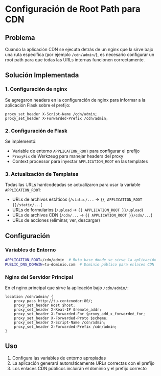 # Configuración de Root Path para CDN

## Problema
Cuando la aplicación CDN se ejecuta detrás de un nginx que la sirve bajo una ruta específica (por ejemplo `/cdn/admin/`), es necesario configurar un root path para que todas las URLs internas funcionen correctamente.

## Solución Implementada

### 1. Configuración de nginx
Se agregaron headers en la configuración de nginx para informar a la aplicación Flask sobre el prefijo:

```nginx
proxy_set_header X-Script-Name /cdn/admin;
proxy_set_header X-Forwarded-Prefix /cdn/admin;
```

### 2. Configuración de Flask
Se implementó:
- Variable de entorno `APPLICATION_ROOT` para configurar el prefijo
- `ProxyFix` de Werkzeug para manejar headers del proxy
- Context processor para inyectar `APPLICATION_ROOT` en las templates

### 3. Actualización de Templates
Todas las URLs hardcodeadas se actualizaron para usar la variable `APPLICATION_ROOT`:
- URLs de archivos estáticos (`/static/...` → `{{ APPLICATION_ROOT }}/static/...`)
- URLs de formularios (`/upload` → `{{ APPLICATION_ROOT }}/upload`)
- URLs de archivos CDN (`/cdn/...` → `{{ APPLICATION_ROOT }}/cdn/...`)
- URLs de acciones (eliminar, ver, descargar)

## Configuración

### Variables de Entorno
```bash
APPLICATION_ROOT=/cdn/admin  # Ruta base donde se sirve la aplicación
PUBLIC_DNS_DOMAIN=tu-dominio.com  # Dominio público para enlaces CDN
```

### Nginx del Servidor Principal
En el nginx principal que sirve la aplicación bajo `/cdn/admin/`:

```nginx
location /cdn/admin/ {
    proxy_pass http://tu-contenedor:80/;
    proxy_set_header Host $host;
    proxy_set_header X-Real-IP $remote_addr;
    proxy_set_header X-Forwarded-For $proxy_add_x_forwarded_for;
    proxy_set_header X-Forwarded-Proto $scheme;
    proxy_set_header X-Script-Name /cdn/admin;
    proxy_set_header X-Forwarded-Prefix /cdn/admin;
}
```

## Uso
1. Configura las variables de entorno apropiadas
2. La aplicación generará automáticamente URLs correctas con el prefijo
3. Los enlaces CDN públicos incluirán el dominio y el prefijo correcto
